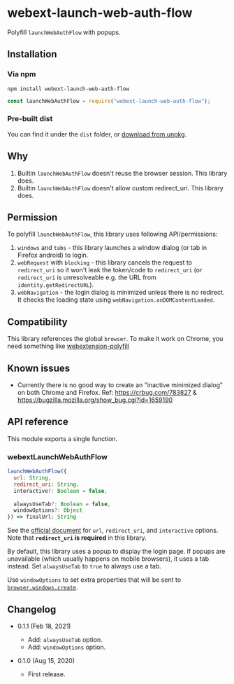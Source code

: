 webext-launch-web-auth-flow
============

Polyfill `launchWebAuthFlow` with popups.

Installation
------------

### Via npm

```
npm install webext-launch-web-auth-flow
```

```js
const launchWebAuthFlow = require("webext-launch-web-auth-flow");

```

### Pre-built dist

You can find it under the `dist` folder, or [download from unpkg](https://unpkg.com/webext-launch-web-auth-flow/dist/).

Why
----

1. Builtin `launchWebAuthFlow` doesn't reuse the browser session. This library does.
2. Builtin `launchWebAuthFlow` doesn't allow custom redirect_uri. This library does.

Permission
-----------

To polyfill `launchWebAuthFlow`, this library uses following API/permissions:

1. `windows` and `tabs` - this library launches a window dialog (or tab in Firefox android) to login.
2. `webRequest` with `blocking` - this library cancels the request to `redirect_uri` so it won't leak the token/code to `redirect_uri` (or `redirect_uri` is unresolveable e.g. the URL from `identity.getRedirectURL`).
3. `webNavigation` - the login dialog is minimized unless there is no redirect. It checks the loading state using `webNavigation.onDOMContentLoaded`.

Compatibility
--------------

This library references the global `browser`. To make it work on Chrome, you need something like [webextension-polyfill](https://github.com/mozilla/webextension-polyfill)

Known issues
-------------

* Currently there is no good way to create an "inactive minimized dialog" on both Chrome and Firefox. Ref: https://crbug.com/783827 & https://bugzilla.mozilla.org/show_bug.cgi?id=1659190

API reference
-------------

This module exports a single function.

### webextLaunchWebAuthFlow

```js
launchWebAuthFlow({
  url: String,
  redirect_uri: String,
  interactive?: Boolean = false,
  
  alwaysUseTab?: Boolean = false,
  windowOptions?: Object
}) => finalUrl: String
```

See the [official document](https://developer.mozilla.org/en-US/docs/Mozilla/Add-ons/WebExtensions/API/identity/launchWebAuthFlow) for `url`, `redirect_uri`, and `interactive` options. Note that **`redirect_uri` is required** in this library.

By default, this library uses a popup to display the login page. If popups are unavailable (which usually happens on mobile browsers), it uses a tab instead. Set `alwaysUseTab` to `true` to always use a tab.

Use `windowOptions` to set extra properties that will be sent to [`browser.windows.create`](https://developer.mozilla.org/en-US/docs/Mozilla/Add-ons/WebExtensions/API/windows/create).

Changelog
---------

* 0.1.1 (Feb 18, 2021)

  - Add: `alwaysUseTab` option.
  - Add: `windowOptions` option.

* 0.1.0 (Aug 15, 2020)

  - First release.
